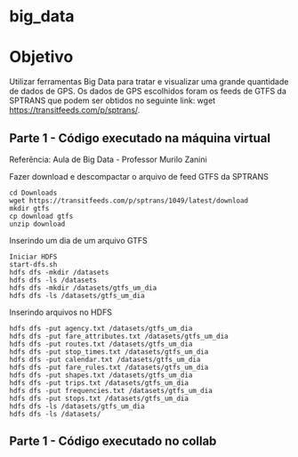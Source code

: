 # big_data

# Objetivo

Utilizar ferramentas Big Data para tratar e visualizar uma grande quantidade de dados de GPS. Os dados de GPS escolhidos foram os feeds de GTFS da SPTRANS que podem ser obtidos no seguinte link: wget https://transitfeeds.com/p/sptrans/.



## Parte 1 - Código executado na máquina virtual

Referência: Aula de Big Data - Professor Murilo Zanini

Fazer download e descompactar o arquivo de feed GTFS da SPTRANS

```
cd Downloads
wget https://transitfeeds.com/p/sptrans/1049/latest/download
mkdir gtfs
cp download gtfs
unzip download
```

Inserindo um dia de um arquivo GTFS

```
Iniciar HDFS
start-dfs.sh
hdfs dfs -mkdir /datasets
hdfs dfs -ls /datasets
hdfs dfs -mkdir /datasets/gtfs_um_dia
hdfs dfs -ls /datasets/gtfs_um_dia
```

Inserindo arquivos no HDFS

```
hdfs dfs -put agency.txt /datasets/gtfs_um_dia 
hdfs dfs -put fare_attributes.txt /datasets/gtfs_um_dia 
hdfs dfs -put routes.txt /datasets/gtfs_um_dia
hdfs dfs -put stop_times.txt /datasets/gtfs_um_dia
hdfs dfs -put calendar.txt /datasets/gtfs_um_dia
hdfs dfs -put fare_rules.txt /datasets/gtfs_um_dia    
hdfs dfs -put shapes.txt /datasets/gtfs_um_dia
hdfs dfs -put trips.txt /datasets/gtfs_um_dia
hdfs dfs -put frequencies.txt /datasets/gtfs_um_dia 
hdfs dfs -put stops.txt /datasets/gtfs_um_dia
hdfs dfs -ls /datasets/gtfs_um_dia
hdfs dfs -ls /datasets/
```


## Parte 1 - Código executado no collab
